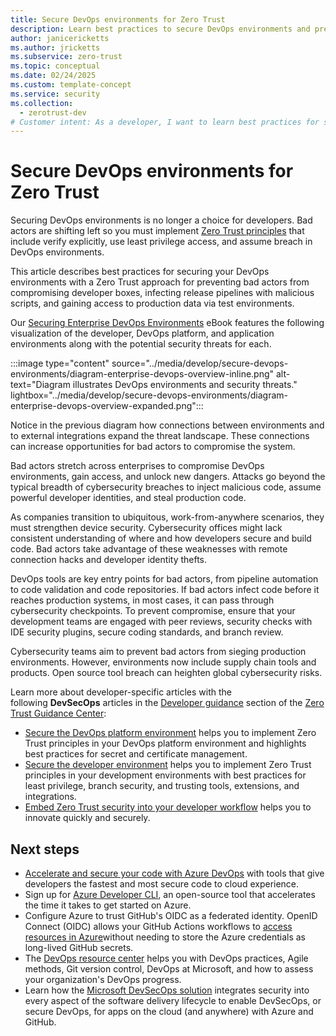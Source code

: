 ```yaml
---
title: Secure DevOps environments for Zero Trust
description: Learn best practices to secure DevOps environments and prevent compromise of developer boxes, release pipelines, and production data.
author: janicericketts
ms.author: jricketts
ms.subservice: zero-trust
ms.topic: conceptual
ms.date: 02/24/2025
ms.custom: template-concept
ms.service: security
ms.collection:
  - zerotrust-dev
# Customer intent: As a developer, I want to learn best practices for securing my DevOps environments so that I can prevent bad actors from compromising developer boxes, infecting release pipelines with malicious scripts, and gaining access to production data via test environments.
---
```

# Secure DevOps environments for Zero Trust

Securing DevOps environments is no longer a choice for developers. Bad actors are shifting left so you must implement [Zero Trust principles](../zero-trust-overview.md) that include verify explicitly, use least privilege access, and assume breach in DevOps environments.

This article describes best practices for securing your DevOps environments with a Zero Trust approach for preventing bad actors from compromising developer boxes, infecting release pipelines with malicious scripts, and gaining access to production data via test environments.

Our [Securing Enterprise DevOps Environments](https://aka.ms/SecureDevEnvironmentsEbook) eBook features the following visualization of the developer, DevOps platform, and application environments along with the potential security threats for each.

:::image type="content" source="../media/develop/secure-devops-environments/diagram-enterprise-devops-overview-inline.png" alt-text="Diagram illustrates DevOps environments and security threats." lightbox="../media/develop/secure-devops-environments/diagram-enterprise-devops-overview-expanded.png":::

Notice in the previous diagram how connections between environments and to external integrations expand the threat landscape. These connections can increase opportunities for bad actors to compromise the system.

Bad actors stretch across enterprises to compromise DevOps environments, gain access, and unlock new dangers. Attacks go beyond the typical breadth of cybersecurity breaches to inject malicious code, assume powerful developer identities, and steal production code.

As companies transition to ubiquitous, work-from-anywhere scenarios, they must strengthen device security. Cybersecurity offices might lack consistent understanding of where and how developers secure and build code. Bad actors take advantage of these weaknesses with remote connection hacks and developer identity thefts.

DevOps tools are key entry points for bad actors, from pipeline automation to code validation and code repositories. If bad actors infect code before it reaches production systems, in most cases, it can pass through cybersecurity checkpoints. To prevent compromise, ensure that your development teams are engaged with peer reviews, security checks with IDE security plugins, secure coding standards, and branch review.

Cybersecurity teams aim to prevent bad actors from sieging production environments. However, environments now include supply chain tools and products. Open source tool breach can heighten global cybersecurity risks.

Learn more about developer-specific articles with the following **DevSecOps** articles in the [Developer guidance](overview.md) section of the [Zero Trust Guidance Center](../index.yml):

- [Secure the DevOps platform environment](secure-devops-platform-environment-zero-trust.md) helps you to implement Zero Trust principles in your DevOps platform environment and highlights best practices for secret and certificate management.
- [Secure the developer environment](secure-dev-environment-zero-trust.md) helps you to implement Zero Trust principles in your development environments with best practices for least privilege, branch security, and trusting tools, extensions, and integrations.
- [Embed Zero Trust security into your developer workflow](embed-zero-trust-dev-workflow.md) helps you to innovate quickly and securely.

## Next steps

- [Accelerate and secure your code with Azure DevOps](/events/resources/build-2022/accelerate-secure-devops) with tools that give developers the fastest and most secure code to cloud experience.
- Sign up for [Azure Developer CLI](/azure/developer/azure-developer-cli/overview), an open-source tool that accelerates the time it takes to get started on Azure.
- Configure Azure to trust GitHub's OIDC as a federated identity. OpenID Connect (OIDC) allows your GitHub Actions workflows to [access resources in Azure](https://docs.github.com/actions/deployment/security-hardening-your-deployments/configuring-openid-connect-in-azure)without needing to store the Azure credentials as long-lived GitHub secrets.
- The [DevOps resource center](/devops/what-is-devops) helps you with DevOps practices, Agile methods, Git version control, DevOps at Microsoft, and how to assess your organization's DevOps progress.
- Learn how the [Microsoft DevSecOps solution](https://azure.microsoft.com/solutions/devsecops/#overview) integrates security into every aspect of the software delivery lifecycle to enable DevSecOps, or secure DevOps, for apps on the cloud (and anywhere) with Azure and GitHub.
